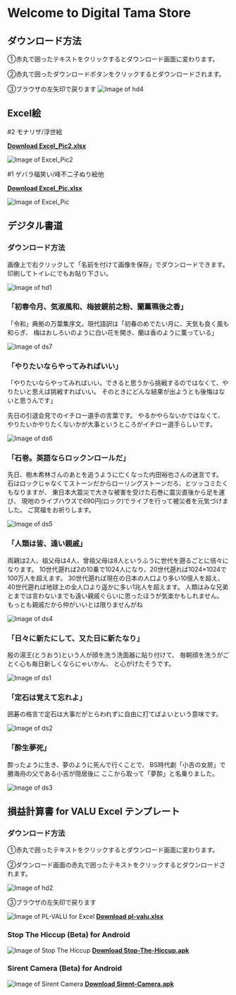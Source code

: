 # Welcome to Digital Tama Store
## ダウンロード方法
①赤丸で囲ったテキストをクリックするとダウンロード画面に変わります。

②赤丸で囲ったダウンロードボタンをクリックするとダウンロードされます。

③ブラウザの左矢印で戻ります
![Image of hd4](/images/hd4.png/)

## Excel絵
#2 モナリザ/浮世絵

[**Download Excel_Pic2.xlsx**](https://github.com/eggman108/Excel_Pic/blob/master/Excel_Pic2.xlsx)

![Image of Excel_Pic2](/images/excel_pic2.png)

#1 ゲバラ福笑い/峰不二子ぬり絵他

[**Download Excel_Pic.xlsx**](https://github.com/eggman108/Excel_Pic/blob/master/Excel_Pic.xlsx)

![Image of Excel_Pic](/images/excel_pic.png)

## デジタル書道

### ダウンロード方法
画像上で右クリックして「名前を付けて画像を保存」でダウンロードできます。
印刷してトイレにでもお貼り下さい。

![Image of hd1](/images/hd1.png/)

### 「初春令月、気淑風和、梅披鏡前之粉、蘭薫珮後之香」

「令和」典拠の万葉集序文。現代語訳は「初春のめでたい月に、天気も良く風も和らぎ、
梅はおしろいのように白い花を開き、蘭は香のように薫っている」

![Image of ds7](/images/ds7.png/)

### 「やりたいならやってみればいい」

「やりたいならやってみればいい。できると思うから挑戦するのではなくて、やりたいと思えば挑戦すればいい。
そのときにどんな結果が出ようとも後悔はないと思うんです」

先日の引退会見でのイチロー選手の言葉です。
やるかやらないかではなくて、やりたいかやりたくないかが大事というところがイチロー選手らしいです。

![Image of ds6](/images/ds6.png/)

### 「石巻。英語ならロックンロールだ」

先日、樹木希林さんのあとを追うように亡くなった内田裕也さんの迷言です。
石はロックじゃなくてストーンだからローリングストーンだろ、とツッコミたくもなりますが、
東日本大震災で大きな被害を受けた石巻に震災直後から足を運び、
現地のライブハウスで690円(ロック)でライブを行って被災者を元気づけました。
ご冥福をお祈りします。

![Image of ds5](/images/ds5.png/)

### 「人類は皆、遠い親戚」
両親は2人、祖父母は4人、曾祖父母は8人というふうに世代を遡るごとに倍々になります。
10世代遡れば2の10乗で1024人になり、20世代遡れば1024×1024で100万人を超えます。
30世代遡れば現在の日本の人口より多い10億人を超え、
40世代遡れば地球上の全人口より遥かに多い1兆人を超えます。
人類はみな兄弟とまでは言わないまでも遠い親戚ぐらいに思ったほうが気楽かもしれません。
もっとも親戚だから仲がいいとは限りませんがね

![Image of ds4](/images/ds4.png/)

### 「日々に新たにして、又た日に新たなり」
殷の湯王(とうおう)という人が顔を洗う洗面器に貼り付けて、
毎朝顔を洗うがごとく心も毎日新しくならにゃいかん、
と心がけたそうです。

![Image of ds1](/images/ds1.png/)

### 「定石は覚えて忘れよ」
囲碁の格言で定石は大事だがとらわれずに自由に打てばよいという意味です。

![Image of ds2](/images/ds2.png/)

### 「酔生夢死」
酔ったように生き、夢のように死んで行くことで、
BS時代劇「小吉の女房」で勝海舟の父である小吉が隠居後に
ここから取って「夢酔」と名乗りました。

![Image of ds3](/images/ds3.png/)

## 損益計算書 for VALU Excel テンプレート
### ダウンロード方法

①赤丸で囲ったテキストをクリックするとダウンロード画面に変わります。

②ダウンロード画面の赤丸で囲ったテキストをクリックするとダウンロードされます。

![Image of hd2](/images/hd2.png/)

③ブラウザの左矢印で戻ります

![Image of PL-VALU for Excel](/images/pl-valu.png)
[**Download pl-valu.xlsx**](https://github.com/eggman108/PL-VALU-EXCEL/blob/master/pl-valu.xlsx)

### Stop The Hiccup (Beta) for Android

![Image of Stop The Hiccup](/images/sth.png)
[**Download Stop-The-Hiccup.apk**](https://github.com/eggman108/Stop-The-Hiccup/releases)

### Sirent Camera (Beta) for Android

![Image of Sirent Camera](/images/camera.png/)
[**Download Sirent-Camera.apk**](https://github.com/eggman108/Sirent-Camera/releases)
